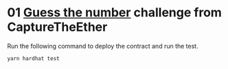 # 01 [Guess the number](https://capturetheether.com/challenges/lotteries/guess-the-number/) challenge from CaptureTheEther

Run the following command to deploy the contract and run the test.

```
yarn hardhat test

```
